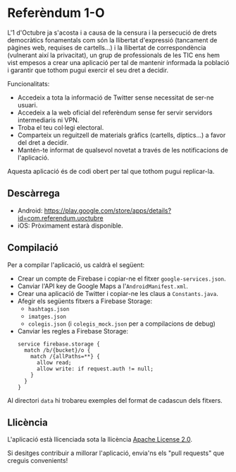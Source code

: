 # Referèndum 1-O

L'1 d'Octubre ja s'acosta i a causa de la censura i la persecució de drets democràtics fonamentals com són la llibertat d'expressió (tancament de pàgines web, requises de cartells...) i la llibertat de correspondència (vulnerant així la privacitat), un grup de professionals de les TIC ens hem vist empesos a crear una aplicació per tal de mantenir informada la població i garantir que tothom pugui exercir el seu dret a decidir.

Funcionalitats:

* Accedeix a tota la informació de Twitter sense necessitat de ser-ne usuari.
* Accedeix a la web oficial del referèndum sense fer servir servidors intermediaris ni VPN.
* Troba el teu col·legi electoral.
* Comparteix un reguitzell de materials gràfics (cartells, díptics...) a favor del dret a decidir.
* Mantén-te informat de qualsevol novetat a través de les notificacions de l'aplicació.

Aquesta aplicació és de codi obert per tal que tothom pugui replicar-la.

## Descàrrega

* Android: https://play.google.com/store/apps/details?id=com.referendum.uoctubre
* iOS: Pròximament estarà disponible.

## Compilació

Per a compilar l'aplicació, us caldrà el següent:
* Crear un compte de Firebase i copiar-ne el fitxer `google-services.json`.
* Canviar l'API key de Google Maps a l'`AndroidManifest.xml`.
* Crear una aplicació de Twitter i copiar-ne les claus a `Constants.java`.
* Afegir els següents fitxers a Firebase Storage:
  * `hashtags.json`
  * `imatges.json`
  * `colegis.json` (i `colegis_mock.json` per a compilacions de debug)
* Canviar les regles a Firebase Storage:
    ```
    service firebase.storage {
      match /b/{bucket}/o {
        match /{allPaths=**} {
          allow read;
          allow write: if request.auth != null;
        }
      }
    }
    ```
Al directori `data` hi trobareu exemples del format de cadascun dels fitxers.

## Llicència

L'aplicació està llicenciada sota la llicència [Apache License 2.0](https://github.com/mosquitolabs/referendum_1o/blob/master/LICENSE).

Si desitges contribuir a millorar l'aplicació, envia'ns els "pull requests" que creguis convenients!
